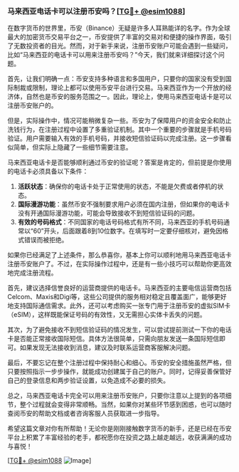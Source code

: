 ### 马来西亚电话卡可以注册币安吗？[[TG💪+ @esim1088](https://t.me/s/esim1088)]

在数字货币的世界里，币安（Binance）无疑是许多人耳熟能详的名字。作为全球最大的加密货币交易平台之一，币安提供了丰富的交易对和便捷的操作界面，吸引了无数投资者的目光。然而，对于新手来说，注册币安账户可能会遇到一些疑问，比如“马来西亚的电话卡可以用来注册币安吗？”今天，我们就来详细探讨这个问题。

首先，让我们明确一点：币安支持多种语言和多国用户，只要你的国家没有受到国际制裁或限制，理论上都可以使用币安平台进行交易。马来西亚作为一个开放的经济体，自然也是币安的服务范围之一。因此，理论上，使用马来西亚电话卡是可以注册币安账户的。

但是，实际操作中，情况可能稍微复杂一些。币安为了保障用户的资金安全和防止洗钱行为，在注册过程中设置了多重验证机制。其中一个重要的步骤就是手机号码验证。用户需要输入有效的手机号码，并接收短信验证码以完成注册。这一步骤看似简单，但实际上隐藏了一些细节需要注意。

马来西亚电话卡是否能够顺利通过币安的验证呢？答案是肯定的，但前提是你使用的电话卡必须具备以下条件：

1. **活跃状态**：确保你的电话卡处于正常使用的状态，不能是欠费或者停机的状态。
2. **国际漫游功能**：虽然币安不强制要求用户必须在国内注册，但如果你的电话卡没有开通国际漫游功能，可能会导致接收不到短信验证码的问题。
3. **有效的号码格式**：不同国家的电话号码格式有所不同，马来西亚的手机号码通常以“60”开头，后面跟着8到10位数字。在填写时一定要仔细核对，避免因格式错误而被拒绝。

如果你已经满足了上述条件，那么恭喜你，基本上你可以顺利地用马来西亚电话卡注册币安账户了。不过，在实际操作过程中，还是有一些小技巧可以帮助你更高效地完成注册流程。

首先，建议选择信誉良好的运营商提供的电话卡。马来西亚的主要电信运营商包括Celcom、Maxis和Digi等，这些公司提供的服务相对稳定且覆盖面广，能够更好地支持国际通信需求。此外，还可以考虑购买一张专门用于注册币安的虚拟SIM卡（eSIM），这样既能保证号码的有效性，又无需担心实体卡丢失的问题。

其次，为了避免接收不到短信验证码的情况发生，可以尝试提前测试一下你的电话卡是否能正常接收国际短信。具体方法很简单，只需向朋友发送一条国际短信即可。如果发现无法接收到消息，建议及时联系运营商客服解决问题。

最后，不要忘记在整个注册过程中保持耐心和细心。币安的安全措施虽然严格，但只要按照指示一步步操作，就能成功创建属于自己的账户。同时，记得妥善保管好自己的登录信息和两步验证设置，以免造成不必要的损失。

总之，马来西亚电话卡完全可以用来注册币安账户，只要你注意以上提到的各项细节，整个过程就会变得非常顺畅。当然，如果你对某些环节感到困惑，也可以随时查阅币安的帮助文档或者咨询客服人员获取进一步指导。

希望这篇文章对你有所帮助！无论你是刚刚接触数字货币的新手，还是已经在币安平台上积累了丰富经验的老手，都祝愿你在投资之路上越走越远，收获满满的成功与喜悦！

[[TG💪+ @esim1088](https://t.me/s/esim1088) ![Image](https://i.postimg.cc/4NQfJmqS/Snipaste-2025-05-13-00-14-12.png)]